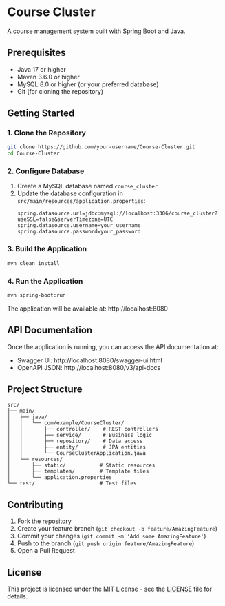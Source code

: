 # Course Cluster

A course management system built with Spring Boot and Java.

## Prerequisites

- Java 17 or higher
- Maven 3.6.0 or higher
- MySQL 8.0 or higher (or your preferred database)
- Git (for cloning the repository)

## Getting Started

### 1. Clone the Repository
```bash
git clone https://github.com/your-username/Course-Cluster.git
cd Course-Cluster
```

### 2. Configure Database
1. Create a MySQL database named `course_cluster`
2. Update the database configuration in `src/main/resources/application.properties`:
   ```properties
   spring.datasource.url=jdbc:mysql://localhost:3306/course_cluster?useSSL=false&serverTimezone=UTC
   spring.datasource.username=your_username
   spring.datasource.password=your_password
   ```

### 3. Build the Application
```bash
mvn clean install
```

### 4. Run the Application
```bash
mvn spring-boot:run
```

The application will be available at: http://localhost:8080

## API Documentation
Once the application is running, you can access the API documentation at:
- Swagger UI: http://localhost:8080/swagger-ui.html
- OpenAPI JSON: http://localhost:8080/v3/api-docs

## Project Structure

```
src/
├── main/
│   ├── java/
│   │   └── com/example/CourseCluster/
│   │       ├── controller/    # REST controllers
│   │       ├── service/       # Business logic
│   │       ├── repository/    # Data access
│   │       ├── entity/        # JPA entities
│   │       └── CourseClusterApplication.java
│   └── resources/
│       ├── static/           # Static resources
│       ├── templates/        # Template files
│       └── application.properties
└── test/                     # Test files
```

## Contributing

1. Fork the repository
2. Create your feature branch (`git checkout -b feature/AmazingFeature`)
3. Commit your changes (`git commit -m 'Add some AmazingFeature'`)
4. Push to the branch (`git push origin feature/AmazingFeature`)
5. Open a Pull Request

## License

This project is licensed under the MIT License - see the [LICENSE](LICENSE) file for details.
